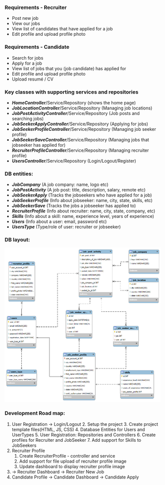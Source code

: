 ### Requirements - Recruiter
- Post new job
- View our jobs
- View list of candidates that have applied for a job
- Edit profile and upload profile photo

### Requirements - Candidate
- Search for jobs
- Apply for a job
- View list of jobs that you (job candidate) has applied for
- Edit profile and upload profile photo
- Upload resumé / CV

### Key classes with supporting services and repositories
- ___HomeController___/Service/Repository (shows the home page)
- ___JobLocationController___/Service/Repository (Managing job locations)
- ___JobPostActivityController___/Service/Repository (Job posts and searching jobs)
- ___JobSeekerApplyController___/Service/Repository (Applying for jobs)
- ___JobSeekerProfileController___/Service/Repository (Managing job seeker profile)
- ___JobSeekerSaveController___/Service/Repository (Managing jobs that jobseeker has applied for)
- ___RecruiterProfileController___/Service/Repository (Managing recruiter profile)
- ___UsersController___/Service/Repository (Login/Logout/Register)


### DB entities:
- ___JobCompany___ (A job company: name, logo etc)
- ___JobPostActivity___ (A job post: title, description, salary, remote etc)
- ___JobSeekerApply___ (Tracks the jobseekers who have applied for a job)
- ___JobSeekerProfile___ (Info about jobseeker: name, city, state, skills, etc)
- ___JobSeekerSave___ (Tracks the jobs a jobseeker has applied to)
- ___RecruiterProfile___ (Info about recruiter: name, city, state, company, etc)
- ___Skills___ (Info about a skill: name, experience level, years of experience)
- ___Users___ (Info about a user: email, password etc)
- ___UsersType___ (Type/role of user: recruiter or jobseeker)

### DB layout:
![DB DIAGRAM](/assets/images/db_diagram.png)

### Development Road map:
1. User Registration -> Login/Logout
   2. Setup the project
   3. Create project template files(HTML, JS, CSS)
   4. Database Entities for Users and UserTypes
   5. User Registration: Repositories and Controllers
   6. Create profiles for Recruiter and JobSeeker
   7. Add support for Skills to JobSeekers
2. Recruiter Profile 
    1. Create RecruiterProfile  - controller and service
    2. Add support for file upload of recruiter profile image
    3. Update dashboard to display recruiter profile image
3. -> Recruiter Dashboard -> Recruiter New Job
3. Candidate Profile -> Candidate Dashboard -> Candidate Apply